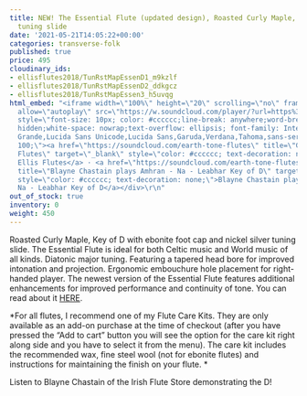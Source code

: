 ```yaml
---
title: NEW! The Essential Flute (updated design), Roasted Curly Maple, Key of D with
  tuning slide
date: '2021-05-21T14:05:22+00:00'
categories: transverse-folk
published: true
price: 495
cloudinary_ids:
- ellisflutes2018/TunRstMapEssenD1_m9kzlf
- ellisflutes2018/TunRstMapEssenD2_ddkgcz
- ellisflutes2018/TunRstMapEssen3_h5uvqg
html_embed: "<iframe width=\"100%\" height=\"20\" scrolling=\"no\" frameborder=\"no\"
  allow=\"autoplay\" src=\"https://w.soundcloud.com/player/?url=https%3A//api.soundcloud.com/tracks/486027465&color=%23ff5500&inverse=false&auto_play=false&show_user=true\"></iframe><div
  style=\"font-size: 10px; color: #cccccc;line-break: anywhere;word-break: normal;overflow:
  hidden;white-space: nowrap;text-overflow: ellipsis; font-family: Interstate,Lucida
  Grande,Lucida Sans Unicode,Lucida Sans,Garuda,Verdana,Tahoma,sans-serif;font-weight:
  100;\"><a href=\"https://soundcloud.com/earth-tone-flutes\" title=\"Geoffrey Ellis
  Flutes\" target=\"_blank\" style=\"color: #cccccc; text-decoration: none;\">Geoffrey
  Ellis Flutes</a> · <a href=\"https://soundcloud.com/earth-tone-flutes/d-amhran-na-leabhar\"
  title=\"Blayne Chastain plays Amhran - Na - Leabhar Key of D\" target=\"_blank\"
  style=\"color: #cccccc; text-decoration: none;\">Blayne Chastain plays Amhran -
  Na - Leabhar Key of D</a></div>\r\n"
out_of_stock: true
inventory: 0
weight: 450
---
```


Roasted Curly Maple, Key of D with ebonite foot cap and nickel silver tuning slide.  The Essential Flute is ideal for both Celtic music and World music of all kinds. Diatonic major tuning. Featuring a tapered head bore for improved intonation and projection. Ergonomic embouchure hole placement for right-handed player.  The newest version of the Essential Flute features additional enhancements for improved performance and continuity of tone.  You can read about it [HERE](https://www.ellisflutes.com/world-flutes/transverse-folk). 

*For all flutes, I recommend one of my Flute Care Kits.  They are only available as an add-on purchase at the time of checkout (after you have pressed the “Add to cart” button you will see the option for the care kit right along side and you have to select it from the menu). The care kit includes the recommended wax, fine steel wool (not for ebonite flutes) and instructions for maintaining the finish on your flute.  *

Listen to Blayne Chastain of the Irish Flute Store demonstrating the D!